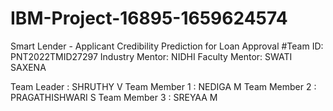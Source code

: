 # IBM-Project-16895-1659624574
Smart Lender - Applicant Credibility Prediction for Loan Approval
#Team ID: PNT2022TMID27297
Industry Mentor: NIDHI
Faculty Mentor: SWATI SAXENA

Team Leader : SHRUTHY V
Team Member 1 : NEDIGA M
Team Member 2 : PRAGATHISHWARI S
Team Member 3 : SREYAA M

